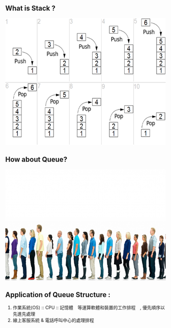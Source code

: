 
## What is Stack ?

<img src='https://github.com/Wei-Tsung/Core-Concepts-Visualization/blob/master/What%20is%20Stack%20Data%20Structure.png' width='600' height='400'>




## How about Queue?

<img src='https://github.com/Wei-Tsung/Core-Concepts-Visualization/blob/master/security_queue-1024x552.png' width='700' height='350'>




## Application of Queue Structure :

1. 作業系統(OS) :: CPU :: 記憶體　等運算軟體和裝置的工作排程　, 優先順序以先進先處理
2. 線上客服系統 & 電話呼叫中心的處理排程

